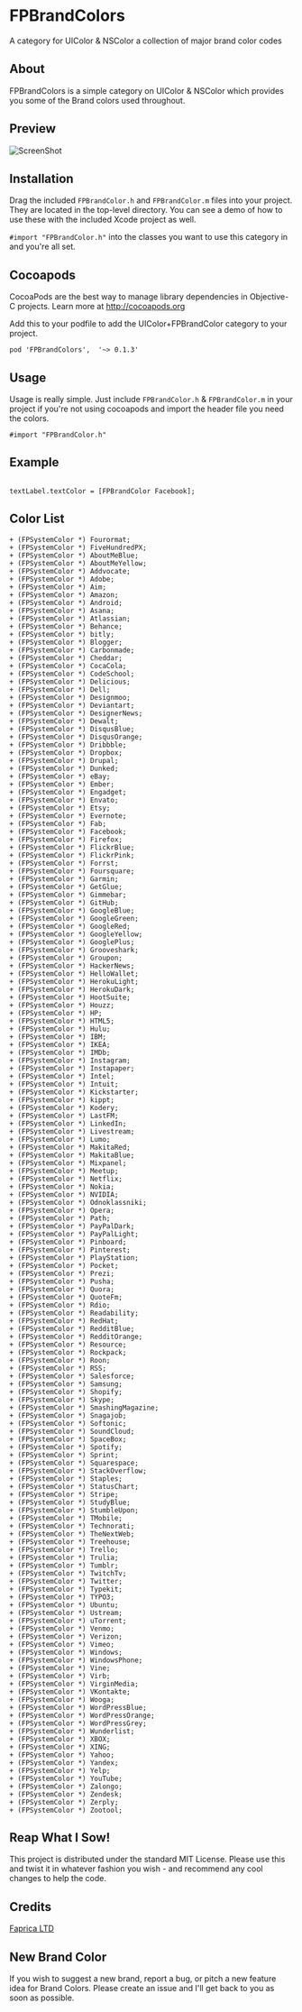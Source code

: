 FPBrandColors
=============

A category for UIColor & NSColor a collection of major brand color codes

About
----------
FPBrandColors is a simple category on UIColor & NSColor which provides you some of the Brand colors used throughout.

## Preview

![ScreenShot](Screenshots/colorSC.PNG)

## Installation

Drag the included <code>FPBrandColor.h</code> and <code>FPBrandColor.m</code> files into your project. They are located in the top-level directory. You can see a demo of how to use these with the included Xcode project as well.

<code>#import "FPBrandColor.h"</code> into the classes you want to use this category in and you're all set.

Cocoapods
-------

CocoaPods are the best way to manage library dependencies in Objective-C projects.
Learn more at http://cocoapods.org

Add this to your podfile to add the UIColor+FPBrandColor category to your project.

    pod 'FPBrandColors',  '~> 0.1.3'

Usage
----------

Usage is really simple. Just include `FPBrandColor.h` & `FPBrandColor.m` in your project if you're not using cocoapods and import the header file you need the colors.

    #import "FPBrandColor.h"

Example
--------------

```Obj-C

textLabel.textColor = [FPBrandColor Facebook];
```

Color List
----------

    + (FPSystemColor *) Fourormat;
    + (FPSystemColor *) FiveHundredPX;
    + (FPSystemColor *) AboutMeBlue;
    + (FPSystemColor *) AboutMeYellow;
    + (FPSystemColor *) Addvocate;
    + (FPSystemColor *) Adobe;
    + (FPSystemColor *) Aim;
    + (FPSystemColor *) Amazon;
    + (FPSystemColor *) Android;
    + (FPSystemColor *) Asana;
    + (FPSystemColor *) Atlassian;
    + (FPSystemColor *) Behance;
    + (FPSystemColor *) bitly;
    + (FPSystemColor *) Blogger;
    + (FPSystemColor *) Carbonmade;
    + (FPSystemColor *) Cheddar;
    + (FPSystemColor *) CocaCola;
    + (FPSystemColor *) CodeSchool;
    + (FPSystemColor *) Delicious;
    + (FPSystemColor *) Dell;
    + (FPSystemColor *) Designmoo;
    + (FPSystemColor *) Deviantart;
    + (FPSystemColor *) DesignerNews;
    + (FPSystemColor *) Dewalt;
    + (FPSystemColor *) DisqusBlue;
    + (FPSystemColor *) DisqusOrange;
    + (FPSystemColor *) Dribbble;
    + (FPSystemColor *) Dropbox;
    + (FPSystemColor *) Drupal;
    + (FPSystemColor *) Dunked;
    + (FPSystemColor *) eBay;
    + (FPSystemColor *) Ember;
    + (FPSystemColor *) Engadget;
    + (FPSystemColor *) Envato;
    + (FPSystemColor *) Etsy;
    + (FPSystemColor *) Evernote;
    + (FPSystemColor *) Fab;
    + (FPSystemColor *) Facebook;
    + (FPSystemColor *) Firefox;
    + (FPSystemColor *) FlickrBlue;
    + (FPSystemColor *) FlickrPink;
    + (FPSystemColor *) Forrst;
    + (FPSystemColor *) Foursquare;
    + (FPSystemColor *) Garmin;
    + (FPSystemColor *) GetGlue;
    + (FPSystemColor *) Gimmebar;
    + (FPSystemColor *) GitHub;
    + (FPSystemColor *) GoogleBlue;
    + (FPSystemColor *) GoogleGreen;
    + (FPSystemColor *) GoogleRed;
    + (FPSystemColor *) GoogleYellow;
    + (FPSystemColor *) GooglePlus;
    + (FPSystemColor *) Grooveshark;
    + (FPSystemColor *) Groupon;
    + (FPSystemColor *) HackerNews;
    + (FPSystemColor *) HelloWallet;
    + (FPSystemColor *) HerokuLight;
    + (FPSystemColor *) HerokuDark;
    + (FPSystemColor *) HootSuite;
    + (FPSystemColor *) Houzz;
    + (FPSystemColor *) HP;
    + (FPSystemColor *) HTML5;
    + (FPSystemColor *) Hulu;
    + (FPSystemColor *) IBM;
    + (FPSystemColor *) IKEA;
    + (FPSystemColor *) IMDb;
    + (FPSystemColor *) Instagram;
    + (FPSystemColor *) Instapaper;
    + (FPSystemColor *) Intel;
    + (FPSystemColor *) Intuit;
    + (FPSystemColor *) Kickstarter;
    + (FPSystemColor *) kippt;
    + (FPSystemColor *) Kodery;
    + (FPSystemColor *) LastFM;
    + (FPSystemColor *) LinkedIn;
    + (FPSystemColor *) Livestream;
    + (FPSystemColor *) Lumo;
    + (FPSystemColor *) MakitaRed;
    + (FPSystemColor *) MakitaBlue;
    + (FPSystemColor *) Mixpanel;
    + (FPSystemColor *) Meetup;
    + (FPSystemColor *) Netflix;
    + (FPSystemColor *) Nokia;
    + (FPSystemColor *) NVIDIA;
    + (FPSystemColor *) Odnoklassniki;
    + (FPSystemColor *) Opera;
    + (FPSystemColor *) Path;
    + (FPSystemColor *) PayPalDark;
    + (FPSystemColor *) PayPalLight;
    + (FPSystemColor *) Pinboard;
    + (FPSystemColor *) Pinterest;
    + (FPSystemColor *) PlayStation;
    + (FPSystemColor *) Pocket;
    + (FPSystemColor *) Prezi;
    + (FPSystemColor *) Pusha;
    + (FPSystemColor *) Quora;
    + (FPSystemColor *) QuoteFm;
    + (FPSystemColor *) Rdio;
    + (FPSystemColor *) Readability;
    + (FPSystemColor *) RedHat;
    + (FPSystemColor *) RedditBlue;
    + (FPSystemColor *) RedditOrange;
    + (FPSystemColor *) Resource;
    + (FPSystemColor *) Rockpack;
    + (FPSystemColor *) Roon;
    + (FPSystemColor *) RSS;
    + (FPSystemColor *) Salesforce;
    + (FPSystemColor *) Samsung;
    + (FPSystemColor *) Shopify;
    + (FPSystemColor *) Skype;
    + (FPSystemColor *) SmashingMagazine;
    + (FPSystemColor *) Snagajob;
    + (FPSystemColor *) Softonic;
    + (FPSystemColor *) SoundCloud;
    + (FPSystemColor *) SpaceBox;
    + (FPSystemColor *) Spotify;
    + (FPSystemColor *) Sprint;
    + (FPSystemColor *) Squarespace;
    + (FPSystemColor *) StackOverflow;
    + (FPSystemColor *) Staples;
    + (FPSystemColor *) StatusChart;
    + (FPSystemColor *) Stripe;
    + (FPSystemColor *) StudyBlue;
    + (FPSystemColor *) StumbleUpon;
    + (FPSystemColor *) TMobile;
    + (FPSystemColor *) Technorati;
    + (FPSystemColor *) TheNextWeb;
    + (FPSystemColor *) Treehouse;
    + (FPSystemColor *) Trello;
    + (FPSystemColor *) Trulia;
    + (FPSystemColor *) Tumblr;
    + (FPSystemColor *) TwitchTv;
    + (FPSystemColor *) Twitter;
    + (FPSystemColor *) Typekit;
    + (FPSystemColor *) TYPO3;
    + (FPSystemColor *) Ubuntu;
    + (FPSystemColor *) Ustream;
    + (FPSystemColor *) uTorrent;
    + (FPSystemColor *) Venmo;
    + (FPSystemColor *) Verizon;
    + (FPSystemColor *) Vimeo;
    + (FPSystemColor *) Windows;
    + (FPSystemColor *) WindowsPhone;
    + (FPSystemColor *) Vine;
    + (FPSystemColor *) Virb;
    + (FPSystemColor *) VirginMedia;
    + (FPSystemColor *) VKontakte;
    + (FPSystemColor *) Wooga;
    + (FPSystemColor *) WordPressBlue;
    + (FPSystemColor *) WordPressOrange;
    + (FPSystemColor *) WordPressGrey;
    + (FPSystemColor *) Wunderlist;
    + (FPSystemColor *) XBOX;
    + (FPSystemColor *) XING;
    + (FPSystemColor *) Yahoo;
    + (FPSystemColor *) Yandex;
    + (FPSystemColor *) Yelp;
    + (FPSystemColor *) YouTube;
    + (FPSystemColor *) Zalongo;
    + (FPSystemColor *) Zendesk;
    + (FPSystemColor *) Zerply;
    + (FPSystemColor *) Zootool;


Reap What I Sow!
-

This project is distributed under the standard MIT License. Please use this and twist it in whatever fashion you wish - and recommend any cool changes to help the code.

## Credits

[Faprica LTD](https://www.faprica.com)

## New Brand Color
If you wish to suggest a new brand, report a bug, or pitch a new feature idea for Brand Colors. Please create an issue and I'll get back to you as soon as possible.
